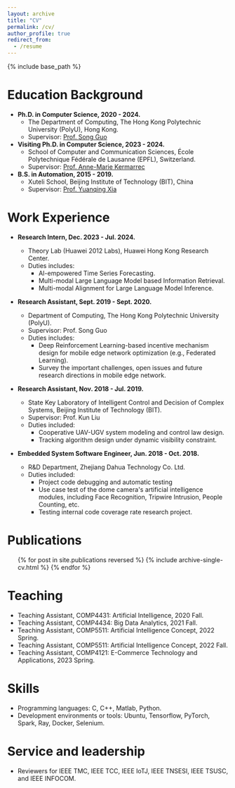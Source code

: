 ```yaml
---
layout: archive
title: "CV"
permalink: /cv/
author_profile: true
redirect_from:
  - /resume
---
```


{% include base_path %}

Education Background
======
* __Ph.D. in Computer Science, 2020 - 2024.__
  * The Department of Computing, The Hong Kong Polytechnic University (PolyU), Hong Kong.
  * Supervisor: [Prof. Song Guo](https://cse.hkust.edu.hk/admin/people/faculty/profile/songguo)
* __Visiting Ph.D. in Computer Science, 2023 - 2024.__
  * School of Computer and Communication Sciences, École Polytechnique Fédérale de Lausanne (EPFL), Switzerland.
  * Supervisor: [Prof. Anne-Marie Kermarrec](https://people.epfl.ch/anne-marie.kermarrec?lang=en)
* __B.S. in Automation, 2015 - 2019.__
  * Xuteli School, Beijing Institute of Technology (BIT), China
  * Supervisor: [Prof. Yuanqing Xia](https://ac.bit.edu.cn/szdw/jsml/znxxclykzyjs1/05f36ed7c8324862b25749c5b5001eae.htm)

Work Experience
======
* __Research Intern, Dec. 2023 - Jul. 2024.__
  * Theory Lab (Huawei 2012 Labs), Huawei Hong Kong Research Center.
  * Duties includes:
    * AI-empowered Time Series Forecasting.
    * Multi-modal Large Language Model based Information Retrieval.
    * Multi-modal Alignment for Large Language Model Inference.

* __Research Assistant, Sept. 2019 - Sept. 2020.__
  * Department of Computing, The Hong Kong Polytechnic University (PolyU).
  * Supervisor: Prof. Song Guo
  * Duties includes:
    * Deep Reinforcement Learning-based incentive mechanism design for mobile edge network optimization (e.g., Federated Learning).
    * Survey the important challenges, open issues and future research directions in mobile edge network.
  

* __Research Assistant, Nov. 2018 - Jul. 2019.__
  * State Key Laboratory of Intelligent Control and Decision of Complex Systems, Beijing Institute of Technology (BIT).
  * Supervisor: Prof. Kun Liu
  * Duties included:
    * Cooperative UAV-UGV system modeling and control law design.
    * Tracking algorithm design under dynamic visibility constraint. 

* __Embedded System Software Engineer, Jun. 2018 - Oct. 2018.__
  * R&D Department, Zhejiang Dahua Technology Co. Ltd.
  * Duties included:
    * Project code debugging and automatic testing
    * Use case test of the dome camera's artificial intelligence modules, including Face Recognition, Tripwire Intrusion, People Counting, etc.
    * Testing internal code coverage rate research project.


Publications
======
  <ul>{% for post in site.publications reversed %}
    {% include archive-single-cv.html %}
  {% endfor %}</ul>

<!--
Talks
======
  <ul>{% for post in site.talks reversed %}
    {% include archive-single-talk-cv.html  %}
  {% endfor %}</ul>
-->
  
Teaching
======
* Teaching Assistant, COMP4431: Artificial Intelligence, 2020 Fall.
* Teaching Assistant, COMP4434: Big Data Analytics, 2021 Fall.
* Teaching Assistant, COMP5511: Artificial Intelligence Concept, 2022 Spring.
* Teaching Assistant, COMP5511: Artificial Intelligence Concept, 2022 Fall.
* Teaching Assistant, COMP4121: E-Commerce Technology and Applications, 2023 Spring.

<!--
  <ul>{% for post in site.teaching reversed %}
    {% include archive-single-cv.html %}
  {% endfor %}</ul>
-->


Skills
======
* Programming languages: C, C++, Matlab, Python.
* Development environments or tools: Ubuntu, Tensorflow, PyTorch, Spark, Ray, Docker, Selenium.

Service and leadership
======
* Reviewers for IEEE TMC, IEEE TCC, IEEE IoTJ, IEEE TNSESI, IEEE TSUSC, and IEEE INFOCOM.
  
